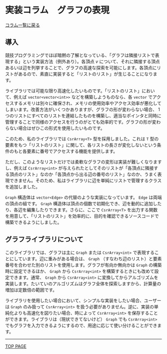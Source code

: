 # 実装コラム　グラフの表現

[コラム一覧に戻る](../index.md)

## 導入

競技プログラミングでほぼ暗黙の了解となっている、「グラフは隣接リストで表現する」という実装方法（例外あり）。各頂点 $v$ について、それに隣接する頂点あるいは辺を列挙することで、グラフの高速な探索を可能にします。各頂点にリストがあるので、素直に実装すると「リストのリスト」が生じることになります。

ライブラリでは可能な限り高速化したいものです。「リストのリスト」において、例えば `vector<vector<int>>` などを構築しようものなら、各 `vector` でアクセスするメモリは別々に確保され、メモリの使用効率やアクセス効率が悪化してしまいます。改善方法がいくつかありますが、グラフの形が変わらない場合、 $1$ つのリストにすべてのリストを連結したものを構築し、適当なポインタと同時に管理することで同様のアクセスを行うのがとても効率的です。グラフの形が変わらない場合はぜひこの形式を使用したいものです。

このため、私のライブラリでは `CsrArray<T>` 型を採用しました。これは `T` 型の要素をもつ「リストのリスト」に関して、各リストの長さが変化しないという条件のもと各要素に番号でアクセスする機能を提供します。

ただし、このようなリストだけでは柔軟なグラフの変形は実装が難しくなりますし、例えば `CsrArray<int>` が与えられたとしてそのリストが「各頂点に隣接する頂点のリスト」なのか「各頂点から出る辺の番号のリスト」なのか、うまく表現できません。そのため、私はライブラリに辺を単純にリストで管理するクラスを追加しました。

`Graph` 構造体は `vector<Edge>` の代替のような実装になっています。 `Edge` は両端の頂点の組です。 `Graph` 構造体は頂点の個数で初期化でき、辺を動的に追加したり、各辺を編集したりできます。さらに、ここで `CsrArray<T>` を出力する関数を用意して、「リストのリスト」を効率的に、目的を確認できるソースコードで構築できるようにしました。

## グラフライブラリについて

このライブラリでは、グラフは主に `Graph` または `CsrArray<int>` で表現することにしています。辺に重みがある場合は、 `Graph` （すなわち辺のリスト）と要素番号を合わせた別のリストを使用します。グラフが有向か無向かは `Graph` の構築時に設定できるほか、 `Graph` から `CsrArray<int>` を構築するときにも改めて設定できます。通常、 `Graph` から `CsrArray<int>` に変換してからアルゴリズムを実装します。たいていのアルゴリズムはグラフ全体を探索しますから、計算量の増加は定数倍の範囲です。

ライブラリを使用したい場合において、シンプルな実装をしたい場合、ユーザーは `Graph` のみ扱って `CsrArray<int>` を扱う必要がありません。逆に、実装の単純化よりも高速化を図りたい場合、時によって `CsrArray<int>` を保存することができます。ライブラリは（現状できてないけど） `Graph` でも `CsrArray<int>` でもグラフを入力できるようにするので、用途に応じて使い分けることができます。

---

[TOP PAGE](https://nachiavivias.github.io/cp-library/)


<script type="text/x-mathjax-config">MathJax.Hub.Config({tex2jax:{inlineMath:[['\$','\$']],processEscapes:true},CommonHTML: {matchFontHeight:false}});</script>
<script type="text/javascript" async src="https://cdnjs.cloudflare.com/ajax/libs/mathjax/2.7.1/MathJax.js?config=TeX-MML-AM_CHTML"></script>


